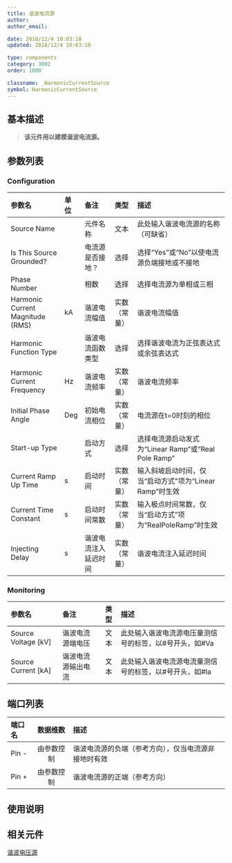 ```yaml
---
title: 谐波电流源
author: 
author_email:

date: 2018/12/4 10:03:10
updated: 2018/12/4 10:03:10

type: components
category: 3002
order: 1000

classname: _HarmonicCurrentSource
symbol: HarmonicCurrentSource
---
```

## 基本描述


> **该元件用以建模谐波电流源。**

## 参数列表
### Configuration
| 参数名 | 单位 | 备注 | 类型 | 描述 |
| :--- | :--- | :--- | :--: | :--- |
| Source Name |  | 元件名称 | 文本 | 此处输入谐波电流源的名称（可缺省） |
| Is This Source Grounded? |  | 电流源是否接地？ | 选择 | 选择“Yes”或“No”以使电流源负端接地或不接地 |
| Phase Number |  | 相数 | 选择 | 选择电流源为单相或三相 |
| Harmonic Current Magnitude (RMS) | kA |谐波电流幅值 | 实数（常量）| 谐波电流幅值 |
| Harmonic Function Type |  | 谐波电流函数类型 | 选择 | 选择谐波电流为正弦表达式或余弦表达式 |
| Harmonic Current Frequency | Hz | 谐波电流频率 | 实数（常量） | 谐波电流频率 |
| Initial Phase Angle | Deg | 初始电流相位 | 实数（常量） | 电流源在t=0时刻的相位 |
| Start-up Type |  | 启动方式 | 选择 | 选择电流源启动发式为“Linear Ramp”或“Real Pole Ramp” |
| Current Ramp Up Time | s | 启动时间 | 实数（常量） | 输入斜坡启动时间，仅当“启动方式"项为“Linear Ramp”时生效 |
| Current Time Constant | s | 启动时间常数 | 实数（常量） | 输入极点时间常数，仅当“启动方式”项为“RealPoleRamp”时生效 |
| Injecting Delay | s | 谐波电流注入延迟时间 | 实数（常量） | 谐波电流注入延迟时间 |

### Monitoring
| 参数名 | 备注 | 类型 | 描述 |
| :--- | :--- | :--: | :--- |
| Source Voltage \[kV\] | 谐波电流源端电压 | 文本 |  此处输入谐波电流源电压量测信号的标签，以#号开头，如#Va |
| Source Current \[kA\] | 谐波电流源输出电流 | 文本 | 此处输入谐波电流源电流量测信号的标签，以#号开头，如#Ia |

## 端口列表

| 端口名 | 数据维数 | 描述 |
| :--- | :--:  | :--- |
| Pin - | 由参数控制 |谐波电流源的负端（参考方向），仅当电流源非接地时有效 |
| Pin + | 由参数控制 |谐波电流源的正端（参考方向）|


## 使用说明


## 相关元件

[谐波电压源](comp_HarmonicVoltageSource.md)

